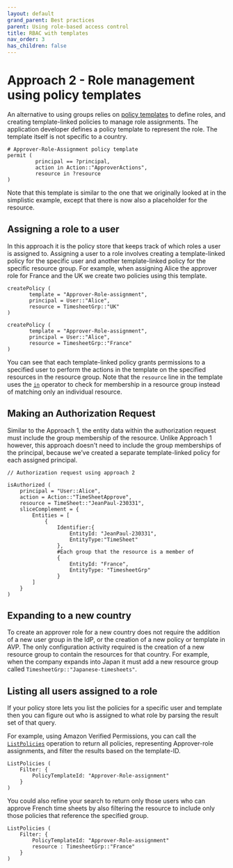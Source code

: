 ```yaml
---
layout: default
grand_parent: Best practices
parent: Using role-based access control
title: RBAC with templates
nav_order: 3
has_children: false
---
```


# Approach 2 - Role management using policy templates

An alternative to using groups relies on [policy templates](policies/templates.html) to define roles, and creating template-linked policies to manage role assignments.  The application developer defines a policy template to represent the role. The template itself is not specific to a country. 

```
# Approver-Role-Assignment policy template
permit (
         principal == ?principal,
         action in Action::"ApproverActions",
         resource in ?resource
)
```

Note that this template is similar to the one that we originally looked at in the simplistic example, except that there is now also a placeholder for the resource.

## Assigning a role to a user

In this approach it is the policy store that keeps track of which roles a user is assigned to. Assigning a user to a role involves creating a template-linked policy for the specific user and another template-linked policy for the specific resource group. For example, when assigning Alice the approver role for France and the UK we create two policies using this template.

```
createPolicy (
       template = "Approver-Role-assignment",
       principal = User::"Alice",
       resource = TimesheetGrp::"UK"
)

createPolicy (
       template = "Approver-Role-assignment",
       principal = User::"Alice",
       resource = TimesheetGrp::"France"
)
```

You can see that each template-linked policy grants permissions to a specified user to perform the actions in the template on the specified resources in the resource group. Note that the `resource` line in the template uses the [`in`](policies/syntax-operators.html#in-hierarchy-membership) operator to check for membership in a resource group instead of matching only an individual resource.

## Making an Authorization Request

Similar to the Approach 1, the entity data within the authorization request must include the group membership of the resource.  Unlike Approach 1 however, this approach doesn't need to include the group memberships of the principal, because we’ve created a separate template-linked policy for each assigned principal.    

```
// Authorization request using approach 2

isAuthorized (
    principal = "User::Alice",
    action = Action::"TimeSheetApprove",
    resource = TimeSheet::"JeanPaul-230331",
    sliceComplement = {
        Entities = [
            {
                Identifier:{ 
                    EntityId: "JeanPaul-230331", 
                    EntityType:"TimeSheet"
                },
                #Each group that the resource is a member of 
                { 
                    EntityId: "France", 
                    EntityType: "TimesheetGrp" 
                }
        ]  
    }
)
```

## Expanding to a new country

To create an approver role for a new country does not require the addition of a new user group in the IdP, or the creation of a new policy or template in AVP. The only configuration activity required is the creation of a new resource group to contain the resources for that country. For example, when the company expands into Japan it must add a new resource group called `TimesheetGrp::"Japanese-timesheets"`.

## Listing all users assigned to a role

If your policy store lets you list the policies for a specific user and template then you can figure out who is assigned to what role by parsing the result set of that query. 

For example, using Amazon Verified Permissions, you can call the [`ListPolicies`](https://docs.aws.amazon.com/verifiedpermissions/latest/apireference/API_ListPolicies.html) operation to return all policies, representing Approver-role assignments, and filter the results based on the template-ID.  

```
ListPolicies (
    Filter: {
        PolicyTemplateId: "Approver-Role-assignment"
    }
)
```

You could also refine your search to return only those users who can approve French time sheets by also filtering the resource to include only those policies that reference the specified group.

```
ListPolicies (
    Filter: {
        PolicyTemplateId: "Approver-Role-assignment"
        resource : TimesheetGrp::"France" 
    }
)
```
